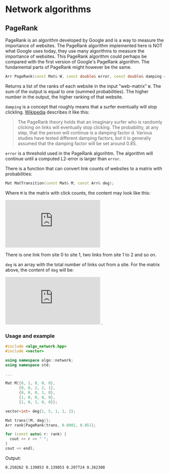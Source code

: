Network algorithms
=======

## PageRank
PageRank is an algorithm developed by Google and is a way to measure the importance of websites. The PageRank algorithm
implemented here is NOT what Google uses today, they use many algorithms to measure the importance of websites.
 This PageRank algorithm could perhaps be compared with the first version of Google's PageRank algorithm. The fundamental parts of PageRank
 might however be the same.
 
```c++
Arr PageRank(const Mat& W, const double& error, const double& damping = 0.85);
```
Returns a list of the ranks of each website in the input "web-matrix" `W`. The sum of the output is equal to one (summed probabilities).
The higher number in the output, the higher ranking of that website. 

`damping` is a concept that roughly means that a surfer eventually will stop clickling. [Wikipedia](https://en.wikipedia.org/wiki/PageRank)
describes it like this:
>The PageRank theory holds that an imaginary surfer who is randomly clicking on links will eventually stop clicking. 
>The probability, at any step, that the person will continue is a damping factor d. Various studies have tested different damping 
>factors, but it is generally assumed that the damping factor will be set around 0.85.

`error` is a threshold used in the PageRank algorihtm. The algorithm will continue until a computed L2-error is larger than `error`.

There is a function that can convert link counts of websites to a matrix with probabilities:

```c++
Mat MatTransition(const Mat& M, const Arr& deg);
```
Where `M` is the matrix with click counts, the content may look like this:

![mat](https://private.codecogs.com/gif.latex?%5Clarge%20%5Cbegin%7Bmatrix%7D%200%20%261%20%260%20%260%20%260%20%5C%5C%200%20%260%20%262%20%262%20%261%20%5C%5C%200%20%260%20%260%20%261%20%260%20%5C%5C%201%20%260%20%260%20%260%20%260%20%5C%5C%201%20%260%20%261%20%260%20%260%20%5Cend%7Bmatrix%7D)

There is one link from site 0 to site 1, two links from site 1 to 2 and so on.

`deg` is an array with the total number of links out from a site. For the matrix above, the content of `deg` will be:
 
 ![e](https://private.codecogs.com/gif.latex?%5Clarge%20%5Cleft%20%5B%201%2C5%2C1%2C1%2C2%20%5Cright%20%5D) .

### Usage and example
```c++
#include <algo_network.hpp>
#include <vector>

using namespace algo::network;
using namespace std;

...

Mat M{{0, 1, 0, 0, 0},
      {0, 0, 2, 2, 1},
      {0, 0, 0, 1, 0},
      {1, 0, 0, 0, 0},
      {1, 0, 1, 0, 0}};

vector<int> deg{1, 5, 1, 1, 2};

Mat trans{(M, deg)};
Arr rank{PageRank(trans, 0.0001, 0.85)};

for (const auto& r: rank) {
  cout << r << " ";
}
cout << endl;
```

Output:
```text
0.250262 0.139853 0.139853 0.207724 0.262308
```